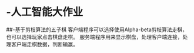 # -人工智能大作业
##-基于剪枝算法的五子棋
客户端程序可以选择使用Alpha-beta剪枝算法走棋，也可以选择玩家点击棋盘走棋。
服务端程序用来显示棋盘，处理客户端连接，处理客户端走棋数据，判断输赢。
